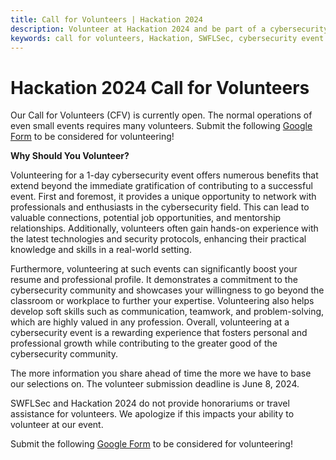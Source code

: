 ```yaml
---
title: Call for Volunteers | Hackation 2024
description: Volunteer at Hackation 2024 and be part of a cybersecurity event by SWFLSec.
keywords: call for volunteers, Hackation, SWFLSec, cybersecurity event
---
```


# Hackation 2024 Call for Volunteers

Our Call for Volunteers (CFV) is currently open. The normal operations of even small events requires many volunteers. Submit the following [Google Form](https://forms.gle/dN7NpkUuU1DGnpG87) to be considered for volunteering!

__**Why Should You Volunteer?**__

Volunteering for a 1-day cybersecurity event offers numerous benefits that extend beyond the immediate gratification of contributing to a successful event. First and foremost, it provides a unique opportunity to network with professionals and enthusiasts in the cybersecurity field. This can lead to valuable connections, potential job opportunities, and mentorship relationships. Additionally, volunteers often gain hands-on experience with the latest technologies and security protocols, enhancing their practical knowledge and skills in a real-world setting.

Furthermore, volunteering at such events can significantly boost your resume and professional profile. It demonstrates a commitment to the cybersecurity community and showcases your willingness to go beyond the classroom or workplace to further your expertise. Volunteering also helps develop soft skills such as communication, teamwork, and problem-solving, which are highly valued in any profession. Overall, volunteering at a cybersecurity event is a rewarding experience that fosters personal and professional growth while contributing to the greater good of the cybersecurity community.

The more information you share ahead of time the more we have to base our selections on. The volunteer submission deadline is June 8, 2024.

SWFLSec and Hackation 2024 do not provide honorariums or travel assistance for volunteers. We apologize if this impacts your ability to volunteer at our event.  

Submit the following [Google Form](https://forms.gle/dN7NpkUuU1DGnpG87) to be considered for volunteering!
